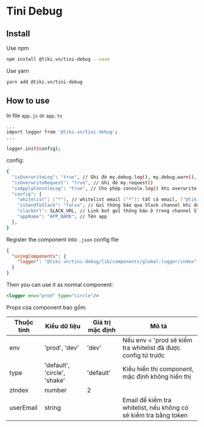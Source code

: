 # Tini Debug

## Install

Use npm

```bash
npm install @tiki.vn/tini-debug --save
```

Use yarn

```bash
yarn add @tiki.vn/tini-debug
```

## How to use

In file `app.js` or `app.ts`

```bash
...
import logger from '@tiki.vn/tini-debug';
...

logger.init(config);
```

config:

```bash
{
  "isOverwriteLog": "true", // Ghi đè my.debug.log(), my.debug.warn(), my.debug.error()
  "isOverwriteRequest": "true", // Ghi đè my.request()
  "isApplyConsoleLog": "true", // Cho phép console.log() khi overwrite lại my.debug
  "config": { 
    "whitelist": ["*"], // whitelist email ["*"]: tất cả email, ["@tiki.vn"]: email có domain @tiki.vn, ["abc@tiki.vn"]: kiểm tra email
    "isSendToSlack": "false", // Gửi thông báo qua Slack channel khi dùng log error
    "slackUrl": SLACK_URL, // Link bot gửi thông báo ở trong channel Slack
    "appName": "APP_NAME", // Tên app 
  },
}
```

Register the component into `.json` config file

```json
{
  "usingComponents": {
    "logger": "@tiki.vn/tini-debug/lib/components/global-logger/index"
  }
}
```

Then you can use it as normal component:

```xml
<logger env="prod" type="circle"/>
```

Props của component bao gồm:

| Thuộc tính  | Kiểu dữ liệu  | Giá trị mặc định | Mô tả  |
| ------------- | ------------- | ------------- | ------------- |
| env | 'prod', 'dev' | 'dev' | Nếu env = 'prod sẽ kiểm tra whitelist đã được config từ trước |
| type | 'default', 'circle', 'shake' | 'default' | Kiểu hiển thị component, mặc định không hiển thị |
| zIndex | number | 2 | |
| userEmail | string | | Email để kiểm tra whitelist, nếu không có sẽ kiểm tra bằng token |
